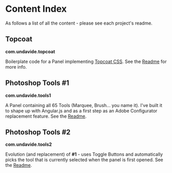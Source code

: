 Content Index
=============
As follows a list of all the content - please see each project's readme.

## Topcoat
**com.undavide.topcoat**

Boilerplate code for a Panel implementing [Topcoat CSS](http://www.topcoat.io). See the [Readme](com.undavide.topcoat/README.md) for more info.

## Photoshop Tools #1
**com.undavide.tools1**

A Panel containing all 65 Tools (Marquee, Brush... you name it). I've built it to shape up with Angular.js and as a first step as an Adobe Configurator replacement feature. See the [Readme](com.undavide.tools1/README.md).

## Photoshop Tools #2
**com.undavide.tools2**

Evolution (and replacement) of **#1** - uses Toggle Buttons and automatically picks the tool that is currently selected when the panel is first opened. See the [Readme](com.undavide.tools2/README.md).
